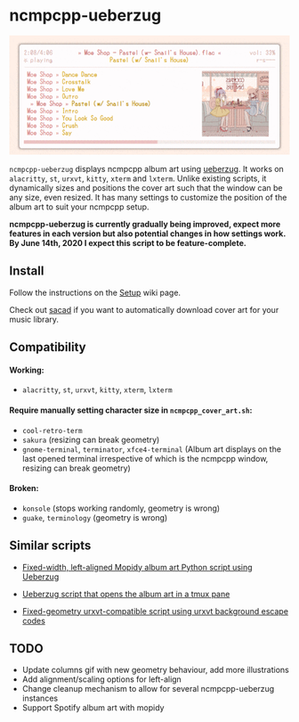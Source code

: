 # ncmpcpp-ueberzug

![ncmpcpp-ueberzug](img/demo.gif)

`ncmpcpp-ueberzug` displays ncmpcpp album art using [ueberzug](https://github.com/seebye/ueberzug). It works on `alacritty`, `st`, `urxvt`,  `kitty`, `xterm` and `lxterm`. Unlike existing scripts, it dynamically sizes and positions the cover art such that the window can be any size, even resized. It has many settings to customize the position of the album art to suit your ncmpcpp setup.

**ncmpcpp-ueberzug is currently gradually being improved, expect more features in each version but also potential changes in how settings work. By June 14th, 2020 I expect this script to be feature-complete.**

## Install

Follow the instructions on the [Setup](https://github.com/alnj/ncmpcpp-ueberzug/wiki/Setup) wiki page.

Check out [sacad](https://github.com/desbma/sacad) if you want to automatically download cover art for your music library.

## Compatibility

#### Working:
* `alacritty`, `st`, `urxvt`,  `kitty`, `xterm`, `lxterm`

#### Require manually setting character size in `ncmpcpp_cover_art.sh`:
* `cool-retro-term` 
* `sakura` (resizing can break geometry)
* `gnome-terminal`, `terminator`, `xfce4-terminal`  (Album art displays on the last opened terminal irrespective of which is the ncmpcpp window, resizing can break geometry)

#### Broken:
* `konsole` (stops working randomly, geometry is wrong)
* `guake`, `terminology` (geometry is wrong)


## Similar scripts
* [Fixed-width, left-aligned Mopidy album art Python script using Ueberzug](https://www.reddit.com/r/unixporn/comments/addcrf/oc_mopidy_album_art_using_ueberzug/)

* [Ueberzug script that opens the album art in a tmux pane](https://www.reddit.com/r/unixporn/comments/9bifne/ncmpcpp_with_cover_art_ueberzug_tmux_edition/)

* [Fixed-geometry urxvt-compatible script using urxvt background escape codes](https://gist.github.com/vlevit/4588882)

## TODO
* Update columns gif with new geometry behaviour, add more illustrations
* Add alignment/scaling options for left-align
* Change cleanup mechanism to allow for several ncmpcpp-ueberzug instances
* Support Spotify album art with mopidy

